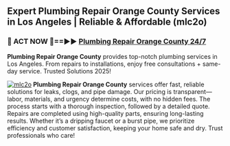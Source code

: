 ## Expert Plumbing Repair Orange County Services in Los Angeles | Reliable & Affordable (mlc2o)  

<h3>🚿 ACT NOW 🌟==►► <a href="https://tinyurl.com/2ne6vx2x" rel="nofollow">Plumbing Repair Orange County 24/7</a></h3>

**Plumbing Repair Orange County** provides top-notch plumbing services in Los Angeles. From repairs to installations, enjoy free consultations + same-day service. Trusted Solutions 2025!

[![mlc2o](https://i.imgur.com/4PFF4AK.jpeg)](https://tinyurl.com/2ne6vx2x)
**Plumbing Repair Orange County** services offer fast, reliable solutions for leaks, clogs, and pipe damage. Our pricing is transparent—labor, materials, and urgency determine costs, with no hidden fees. The process starts with a thorough inspection, followed by a detailed quote. Repairs are completed using high-quality parts, ensuring long-lasting results. Whether it’s a dripping faucet or a burst pipe, we prioritize efficiency and customer satisfaction, keeping your home safe and dry. Trust professionals who care!